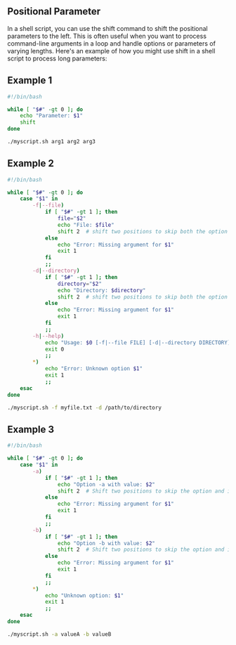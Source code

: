 ## Positional Parameter 
In a shell script, you can use the shift command to shift the positional parameters to the left. This is often useful when you want to process command-line arguments in a loop and handle options or parameters of varying lengths. Here's an example of how you might use shift in a shell script to process long parameters:

## Example 1
```bash
#!/bin/bash

while [ "$#" -gt 0 ]; do
    echo "Parameter: $1"
    shift
done

```
```bash
./myscript.sh arg1 arg2 arg3

```
## Example 2
```bash
#!/bin/bash

while [ "$#" -gt 0 ]; do
    case "$1" in
        -f|--file)
            if [ "$#" -gt 1 ]; then
                file="$2"
                echo "File: $file"
                shift 2  # shift two positions to skip both the option and its argument
            else
                echo "Error: Missing argument for $1"
                exit 1
            fi
            ;;
        -d|--directory)
            if [ "$#" -gt 1 ]; then
                directory="$2"
                echo "Directory: $directory"
                shift 2  # shift two positions to skip both the option and its argument
            else
                echo "Error: Missing argument for $1"
                exit 1
            fi
            ;;
        -h|--help)
            echo "Usage: $0 [-f|--file FILE] [-d|--directory DIRECTORY] [-h|--help]"
            exit 0
            ;;
        *)
            echo "Error: Unknown option $1"
            exit 1
            ;;
    esac
done

```
```bash
./myscript.sh -f myfile.txt -d /path/to/directory

```

## Example 3
```bash
#!/bin/bash

while [ "$#" -gt 0 ]; do
    case "$1" in
        -a)
            if [ "$#" -gt 1 ]; then
                echo "Option -a with value: $2"
                shift 2  # Shift two positions to skip the option and its value
            else
                echo "Error: Missing argument for $1"
                exit 1
            fi
            ;;
        -b)
            if [ "$#" -gt 1 ]; then
                echo "Option -b with value: $2"
                shift 2  # Shift two positions to skip the option and its value
            else
                echo "Error: Missing argument for $1"
                exit 1
            fi
            ;;
        *)
            echo "Unknown option: $1"
            exit 1
            ;;
    esac
done

```
```bash
./myscript.sh -a valueA -b valueB
```